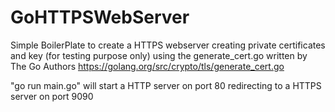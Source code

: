 # GoHTTPSWebServer
Simple BoilerPlate to create a HTTPS webserver
creating private certificates and key (for testing purpose only)
using the generate_cert.go written by The Go Authors https://golang.org/src/crypto/tls/generate_cert.go

"go run main.go" will start a HTTP server on port 80 redirecting
to a HTTPS server on port 9090
